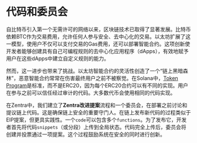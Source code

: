 # 代码和委员会

自比特币引入第一个无需许可的网络以来，区块链技术已取得了显著发展。比特币依赖BTC作为交易费用，允许任何人参与安全、去中心化的交易。以太坊扩展了这一模型，使用户不仅可以支付交易的Gas费用，还可以部署智能合约。这项创新使开发者能够创建具有自己可编程规则的去中心化应用程序（dApps），有效地赋予用户在这些dApps中建立自定义规则的能力。

然而，这一进步也带来了挑战。以太坊智能合约的灵活性创造了一个“链上黑暗森林”，恶意智能合约常常在伤害最终用户之前不被察觉。在Solana中，[Token Program](https://spl.solana.com/token)是标准，而不是ERC20，因为每个ERC20合约可以有不同的实现。用户在参与之前可以信任经过审计的代码。大多数代币会使用相同的代码实现。



在Zentra中，我们建立了**Zentra改进提案**流程和一个委员会，在部署之前讨论和提议链上代码。这是确保链上安全的重要守门人。在链上发布新代码的过程类似于EIP提案，但更具实践性。一个`code`可以包含多个`functions`。为了发布它，开发者首先将代码`snippets`（或分段）上传到全局状态。代码完全上传后，委员会将创建并投票通过一项提案。这个过程鼓励系统在安全的同时进行创新。